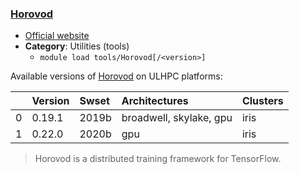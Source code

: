 ### [Horovod](https://github.com/uber/horovod)

* [Official website](https://github.com/uber/horovod)
* __Category__: Utilities (tools)
    -  `module load tools/Horovod[/<version>]`

Available versions of [Horovod](https://github.com/uber/horovod) on ULHPC platforms:

|    | Version   | Swset   | Architectures           | Clusters   |
|---:|:----------|:--------|:------------------------|:-----------|
|  0 | 0.19.1    | 2019b   | broadwell, skylake, gpu | iris       |
|  1 | 0.22.0    | 2020b   | gpu                     | iris       |

> Horovod is a distributed training framework for TensorFlow.
